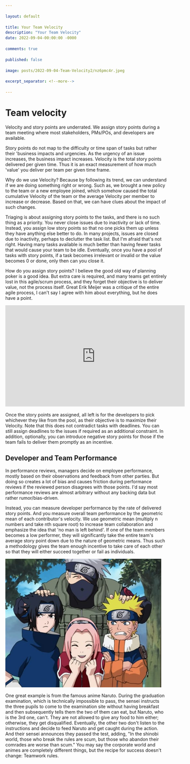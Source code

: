 ```yaml
---

layout: default

title: Your Team Velocity
description: "Your Team Velocity"
date: 2022-09-04-00:00:00 -0000

comments: true

published: false

image: posts/2022-09-04-Team-Velocity2/nz6pmc4r.jpeg

excerpt_separator: <!--more-->

---
```


#  Team velocity
Velocity and story points are underrated. We assign story points during a team meeting where most stakeholders, PMs/POs, and developers are available.

Story points do not map to the difficulty or time span of tasks but rather their 'business impacts and urgencies. As the urgency of an issue increases,
the business impact increases.
Velocity is the total story points delivered per given time. Thus it is an exact measurement of how much 'value' you deliver per team per given time 
frame. 

Why do we use Velocity? Because by following its trend, we can understand if we are doing something right or wrong. Such as, we brought a new
policy to the team or a new employee joined, which somehow caused the total cumulative Velocity of the team or the average Velocity per member to 
increase or decrease. Based on that, we can have clues about the impact of such changes.

Triaging is about assigning story points to the tasks, and there is no such thing as a priority. You never close issues due to inactivity or lack of time. 
Instead, you assign low story points so that no one picks them up unless they have anything else better to do. In many projects, issues are closed 
due to inactivity, perhaps to declutter the task list. But I'm afraid that's not right. Having many tasks available is much better 
than having fewer tasks that would cause your team to be idle. Eventually, once you have a pool of tasks with story points, if a task becomes irrelevant or invalid or the value becomes 0 or done, only then can you close it.

How do you assign story points? I believe the good old way of planning poker is a good idea. But extra care is required, and many teams get entirely 
lost in this agile/scrum process, and they forget their objective is to deliver value, not the process itself.
Great Erik Meijer was a critique of the entire agile process, I can't say I agree with him about everything, but he does have a point.

<iframe width="560" height="315" src="https://www.youtube.com/watch?v=2u0sNRO-QKQ" frameborder="0" allow="accelerometer; autoplay; clipboard-write; encrypted-media; gyroscope; picture-in-picture" allowfullscreen></iframe>


Once the story points are assigned, all left is for the developers to pick whichever they like from the pool, as their objective is to maximize 
their Velocity. Note that this does not contradict tasks with deadlines. You can still assign deadlines to the issues if required as an additional 
constraint. In addition, optionally, you can introduce negative story points for those if the team fails to deliver them promptly as an incentive.



## Developer and Team Performance

In performance reviews, managers decide on employee performance, mostly based on their observations and feedback from other parties.
But doing so creates a lot of bias and causes friction during performance reviews if the reviewed person disagrees with those points. 
I'd say most performance reviews are almost arbitrary
without any backing data but rather rumor/bias-driven.

Instead, you can measure developer performance by the rate of delivered story points. And you measure overall team performance by the 
geometric mean of each contributor's velocity. We use geometric mean (multiply n numbers and take nth square root) to increase team collaboration and emphasize the idea
that 'no man is left behind'. If one of the team members becomes a low performer, they will significantly take the entire team's average story 
point down due to the nature of geometric means. Thus
such a methodology gives the team enough incentive to take care of each other so that they will either succeed together or fail as individuals.


![naruto](/assets/posts/2022-09-04-Team-Velocity2/nz6pmc4r.jpeg)

One great example is from the famous anime Naruto. <spoilers ahead> During the graduation examination, which is technically impossible
to pass, the sensei instructs the three pupils to come to the examination site without having breakfast and then subsequently tells them the two of them can eat, but Naruto, who is the 3rd one, can't. They are not allowed to give any food to him either; otherwise, they get disqualified. Eventually, the other two don't listen to the instructions and decide to feed Naruto and get caught during the action. And their sensei announces they passed the test, adding, "In the shinobi world, those who break the rules are scum, but those who abandon their comrades are worse than scum."
You may say the corporate world and animes are completely different things, but the recipe for success doesn't change: Teamwork rules.


